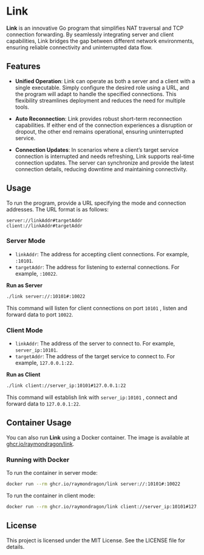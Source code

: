 # Link

**Link** is an innovative Go program that simplifies NAT traversal and TCP connection forwarding. By seamlessly integrating server and client capabilities, Link bridges the gap between different network environments, ensuring reliable connectivity and uninterrupted data flow.

## Features

- **Unified Operation**: Link can operate as both a server and a client with a single executable. Simply configure the desired role using a URL, and the program will adapt to handle the specified connections. This flexibility streamlines deployment and reduces the need for multiple tools.

- **Auto Reconnection**: Link provides robust short-term reconnection capabilities. If either end of the connection experiences a disruption or dropout, the other end remains operational, ensuring uninterrupted service.

- **Connection Updates**: In scenarios where a client’s target service connection is interrupted and needs refreshing, Link supports real-time connection updates. The server can synchronize and provide the latest connection details, reducing downtime and maintaining connectivity.

## Usage

To run the program, provide a URL specifying the mode and connection addresses. The URL format is as follows:

```
server://linkAddr#targetAddr
client://linkAddr#targetAddr
```

### Server Mode

- `linkAddr`: The address for accepting client connections. For example, `:10101`.
- `targetAddr`: The address for listening to external connections. For example, `:10022`.

**Run as Server**

```bash
./link server://:10101#:10022
```

This command will listen for client connections on port `10101` , listen and forward data to port `10022`.

### Client Mode

- `linkAddr`: The address of the server to connect to. For example, `server_ip:10101`.
- `targetAddr`: The address of the target service to connect to. For example, `127.0.0.1:22`.

**Run as Client**

```bash
./link client://server_ip:10101#127.0.0.1:22
```

This command will establish link with `server_ip:10101` , connect and forward data to `127.0.0.1:22`.

## Container Usage

You can also run **Link** using a Docker container. The image is available at [ghcr.io/raymondragon/link](https://ghcr.io/raymondragon/link).

### Running with Docker

To run the container in server mode:

```bash
docker run --rm ghcr.io/raymondragon/link server://:10101#:10022
```

To run the container in client mode:

```bash
docker run --rm ghcr.io/raymondragon/link client://server_ip:10101#127.0.0.1:22
```

## License

This project is licensed under the MIT License. See the LICENSE file for details.
